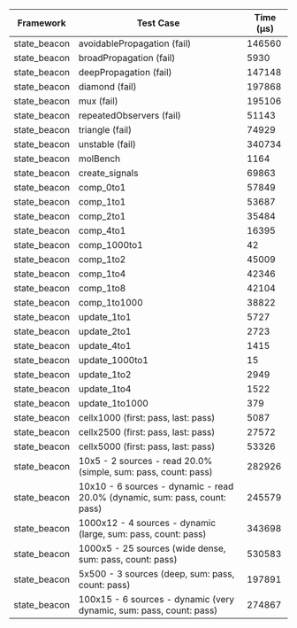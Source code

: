 | Framework | Test Case | Time (μs) |
| --- | --- | --- |
| state_beacon | avoidablePropagation (fail) | 146560 |
| state_beacon | broadPropagation (fail) | 5930 |
| state_beacon | deepPropagation (fail) | 147148 |
| state_beacon | diamond (fail) | 197868 |
| state_beacon | mux (fail) | 195106 |
| state_beacon | repeatedObservers (fail) | 51143 |
| state_beacon | triangle (fail) | 74929 |
| state_beacon | unstable (fail) | 340734 |
| state_beacon | molBench | 1164 |
| state_beacon | create_signals | 69863 |
| state_beacon | comp_0to1 | 57849 |
| state_beacon | comp_1to1 | 53687 |
| state_beacon | comp_2to1 | 35484 |
| state_beacon | comp_4to1 | 16395 |
| state_beacon | comp_1000to1 | 42 |
| state_beacon | comp_1to2 | 45009 |
| state_beacon | comp_1to4 | 42346 |
| state_beacon | comp_1to8 | 42104 |
| state_beacon | comp_1to1000 | 38822 |
| state_beacon | update_1to1 | 5727 |
| state_beacon | update_2to1 | 2723 |
| state_beacon | update_4to1 | 1415 |
| state_beacon | update_1000to1 | 15 |
| state_beacon | update_1to2 | 2949 |
| state_beacon | update_1to4 | 1522 |
| state_beacon | update_1to1000 | 379 |
| state_beacon | cellx1000 (first: pass, last: pass) | 5087 |
| state_beacon | cellx2500 (first: pass, last: pass) | 27572 |
| state_beacon | cellx5000 (first: pass, last: pass) | 53326 |
| state_beacon | 10x5 - 2 sources - read 20.0% (simple, sum: pass, count: pass) | 282926 |
| state_beacon | 10x10 - 6 sources - dynamic - read 20.0% (dynamic, sum: pass, count: pass) | 245579 |
| state_beacon | 1000x12 - 4 sources - dynamic (large, sum: pass, count: pass) | 343698 |
| state_beacon | 1000x5 - 25 sources (wide dense, sum: pass, count: pass) | 530583 |
| state_beacon | 5x500 - 3 sources (deep, sum: pass, count: pass) | 197891 |
| state_beacon | 100x15 - 6 sources - dynamic (very dynamic, sum: pass, count: pass) | 274867 |
